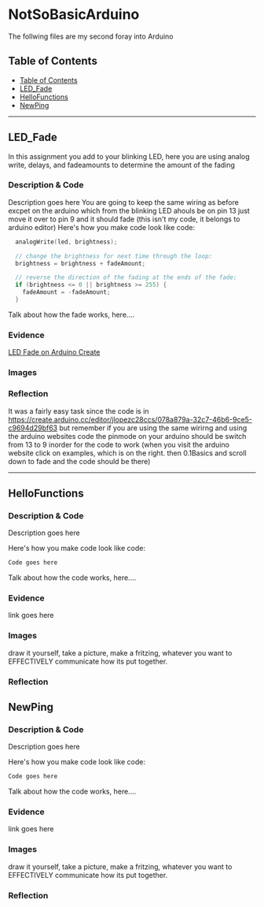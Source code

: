 # NotSoBasicArduino
 The follwing files are my second foray into Arduino
 
 
## Table of Contents
* [Table of Contents](#TableOfContents)
* [LED_Fade](#LED_Fade)
* [HelloFunctions](#HelloFunctions)
* [NewPing](#NewPing)
---

## LED_Fade
In this assignment you add to your blinking LED, here you are using analog write, delays, and fadeamounts to determine the amount of the fading
### Description & Code
Description goes here
You are going to keep the same wiring as before excpet on the arduino which from the blinking LED ahouls be on pin 13 just move it over to pin 9 and it should fade
(this isn't my code, it belongs to arduino editor)
Here's how you make code look like code:

```C++
  analogWrite(led, brightness);

  // change the brightness for next time through the loop:
  brightness = brightness + fadeAmount;

  // reverse the direction of the fading at the ends of the fade:
  if (brightness <= 0 || brightness >= 255) {
    fadeAmount = -fadeAmount;
  }
```
Talk about how the fade works, here....

### Evidence
[LED Fade on Arduino Create](https://create.arduino.cc/editor/helmstk1/9e044cca-43d7-4d93-885f-e6dec5b4f769/preview)

### Images

### Reflection
 It was a fairly easy task since the code is in https://create.arduino.cc/editor/jlopezc28ccs/078a879a-32c7-46b6-9ce5-c9694d29bf63 but remember if you are using the same wirirng and using the arduino websites code the pinmode on your arduino should be switch from 13 to 9 inorder for the code to work
 (when you visit the arduino website click on examples, which is on the right. then 0.1Basics and scroll down to fade and the code should be there)
 _________
 
 ## HelloFunctions

### Description & Code
Description goes here

Here's how you make code look like code:

```C++
Code goes here
```
Talk about how the code works, here....

### Evidence
link goes here

### Images
draw it yourself, take a picture, make a fritzing, whatever you want to EFFECTIVELY communicate how its put together.

### Reflection

## NewPing

### Description & Code
Description goes here

Here's how you make code look like code:

```C++
Code goes here
```
Talk about how the code works, here....

### Evidence
link goes here

### Images
draw it yourself, take a picture, make a fritzing, whatever you want to EFFECTIVELY communicate how its put together.

### Reflection

